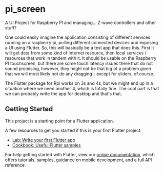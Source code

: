 # pi_screen

A UI Project for Raspberry PI and managing... Z-wave controllers and other stuff?

One could easily imagine the application consisting of different services running on a raspberry pi, polling different connected devices and exposing a UI using Flutter. So, this will basically be a test app that does this. First it will get data from some kind of Internet resource, then local services / resources that work in tandem with it. It should be usable on the Raspberry PI touchscreen, but there are some touch latency issues there that do not sound promising, however, they might not be that big of a problem given that we will most likely not do any dragging - except for sliders, of course. 

The Flutter package for Rpi works on 3s and 4s, but we might end up in a situation where we need another 4, which is totally fine. The cool part is that we can probably write the app for desktop and that's that.  

## Getting Started

This project is a starting point for a Flutter application.

A few resources to get you started if this is your first Flutter project:

- [Lab: Write your first Flutter app](https://flutter.dev/docs/get-started/codelab)
- [Cookbook: Useful Flutter samples](https://flutter.dev/docs/cookbook)

For help getting started with Flutter, view our
[online documentation](https://flutter.dev/docs), which offers tutorials,
samples, guidance on mobile development, and a full API reference.
